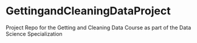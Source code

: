 # GettingandCleaningDataProject
Project Repo for the Getting and Cleaning Data Course as part of the Data Science Specialization
